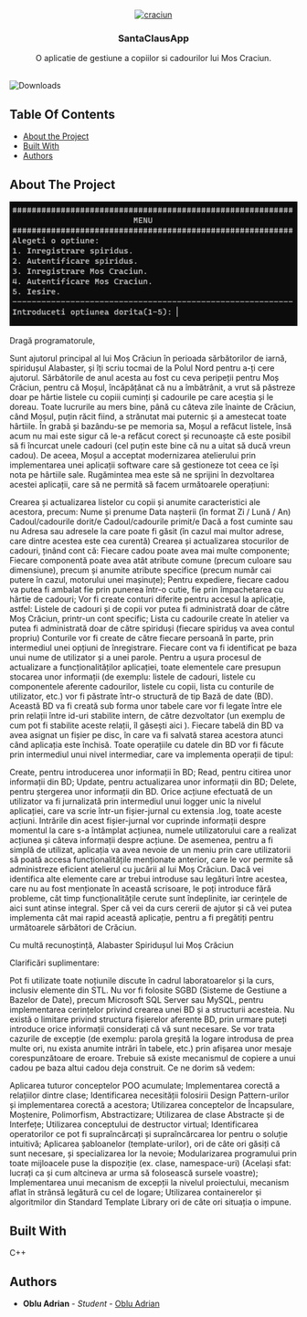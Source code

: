 <br/>
<p align="center">
  <a href="https://github.com/adyoblu/SantaClausApp">
    <img src="images/craciun.jpg" alt="craciun" width="80" height="80">
  </a>

  <h3 align="center">SantaClausApp</h3>

  <p align="center">
    O aplicatie de gestiune a copiilor si cadourilor lui Mos Craciun.
    <br/>
    <br/>
  </p>
</p>

![Downloads](https://img.shields.io/github/downloads/adyoblu/SantaClausApp/total) 

## Table Of Contents

* [About the Project](#about-the-project)
* [Built With](#built-with)
* [Authors](#authors)

## About The Project

![Screen Shot](screenshot.png)

Dragă programatorule,

Sunt ajutorul principal al lui Moș Crăciun în perioada sărbătorilor de iarnă, spiridușul Alabaster, și îți scriu tocmai de la Polul Nord pentru a-ți cere ajutorul.
Sărbătorile de anul acesta au fost cu ceva peripeții pentru Moș Crăciun, pentru că Moșul, încăpățânat că nu a îmbătrânit, a vrut să păstreze doar pe hârtie listele cu copiii cuminți și cadourile pe care aceștia și le doreau. Toate lucrurile au mers bine, până cu câteva zile înainte de Crăciun, când Moșul, puțin răcit fiind, a strănutat mai puternic și a amestecat toate hârtiile. În grabă și bazându-se pe memoria sa, Moșul a refăcut listele, însă acum nu mai este sigur că le-a refăcut corect și recunoaște că este posibil să fi încurcat unele cadouri (cel puțin este bine că nu a uitat să ducă vreun cadou). De aceea, Moșul a acceptat modernizarea atelierului prin implementarea unei aplicații software care să gestioneze tot ceea ce își nota pe hârtiile sale.
Rugămintea mea este să ne sprijini în dezvoltarea acestei aplicații, care să ne permită să facem următoarele operațiuni:

Crearea și actualizarea listelor cu copii și anumite caracteristici ale acestora, precum:
Nume și prenume
Data nașterii (în format Zi / Lună / An)
Cadoul/cadourile dorit/e
Cadoul/cadourile primit/e
Dacă a fost cuminte sau nu
Adresa sau adresele la care poate fi găsit (în cazul mai multor adrese, care dintre acestea este cea curentă)
Crearea și actualizarea stocurilor de cadouri, ținând cont că:
Fiecare cadou poate avea mai multe componente;
Fiecare componentă poate avea atât atribute comune (precum culoare sau dimensiune), precum și anumite atribute specifice (precum număr cai putere în cazul, motorului unei mașinuțe);
Pentru expediere, fiecare cadou va putea fi ambalat fie prin punerea într-o cutie, fie prin împachetarea cu hârtie de cadouri;
Vor fi create conturi diferite pentru accesul la aplicație, astfel:
Listele de cadouri și de copii vor putea fi administrată doar de către Moș Crăciun, printr-un cont specific;
Lista cu cadourile create în atelier va putea fi administrată doar de către spiriduși (fiecare spiriduș va avea contul propriu)
Conturile vor fi create de către fiecare persoană în parte, prin intermediul unei opțiuni de înregistrare.
Fiecare cont va fi identificat pe baza unui nume de utilizator și a unei parole.
Pentru a ușura procesul de actualizare a funcționalităților aplicației, toate elementele care presupun stocarea unor informații (de exemplu: listele de cadouri, listele cu componentele aferente cadourilor, listele cu copii, lista cu conturile de utilizator, etc.) vor fi păstrate într-o structură de tip Bază de date (BD). Această BD va fi creată sub forma unor tabele care vor fi legate între ele prin relații între id-uri stabilite intern, de către dezvoltator (un exemplu de cum pot fi stabilite aceste relații, îl găsești aici ). Fiecare tabelă din BD va avea asignat un fișier pe disc, în care va fi salvată starea acestora atunci când aplicația este închisă. Toate operațiile cu datele din BD vor fi făcute prin intermediul unui nivel intermediar, care va implementa operații de tipul:

Create, pentru introducerea unor informații în BD;
Read, pentru citirea unor informații din BD;
Update, pentru actualizarea unor informații din BD;
Delete, pentru ștergerea unor informații din BD.
Orice acțiune efectuată de un utilizator va fi jurnalizată prin intermediul unui logger unic la nivelul aplicației, care va scrie într-un fișier-jurnal cu extensia .log, toate aceste acțiuni. Intrările din acest fișier-jurnal vor cuprinde informații despre momentul la care s-a întâmplat acțiunea, numele utilizatorului care a realizat acțiunea și câteva informații despre acțiune. De asemenea, pentru a fi simplă de utilizat, aplicația va avea nevoie de un meniu prin care utilizatorii să poată accesa funcționalitățile menționate anterior, care le vor permite să administreze eficient atelierul cu jucării al lui Moș Crăciun. Dacă vei identifica alte elemente care ar trebui introduse sau legături între acestea, care nu au fost menționate în această scrisoare, le poți introduce fără probleme, cât timp funcționalitățile cerute sunt îndeplinite, iar cerințele de aici sunt atinse integral. Sper că vei da curs cererii de ajutor și că vei putea implementa cât mai rapid această aplicație, pentru a fi pregătiți pentru următoarele sărbători de Crăciun.

Cu multă recunoștință,
Alabaster
Spiridușul lui Moș Crăciun

Clarificări suplimentare:

Pot fi utilizate toate noțiunile discute în cadrul laboratoarelor și la curs, inclusiv elemente din STL.
Nu vor fi folosite SGBD (Sisteme de Gestiune a Bazelor de Date), precum Microsoft SQL Server sau MySQL, pentru implementarea cerințelor privind crearea unei BD și a structurii acesteia.
Nu există o limitare privind structura fișierelor aferente BD, prin urmare puteți introduce orice informații considerați că vă sunt necesare.
Se vor trata cazurile de excepție (de exemplu: parola greșită la logare introdusa de prea multe ori, nu exista anumite intrări în tabele, etc.) prin afișarea unor mesaje corespunzătoare de eroare.
Trebuie să existe mecanismul de copiere a unui cadou pe baza altui cadou deja construit.
Ce ne dorim să vedem:

Aplicarea tuturor conceptelor POO acumulate;
Implementarea corectă a relațiilor dintre clase;
Identificarea necesității folosirii Design Pattern-urilor și implementarea corectă a acestora;
Utilizarea conceptelor de Încapsulare, Moștenire, Polimorfism, Abstractizare;
Utilizarea de clase Abstracte și de Interfețe;
Utilizarea conceptului de destructor virtual;
Identificarea operatorilor ce pot fi supraîncărcați și supraîncărcarea lor pentru o soluție intuitivă;
Aplicarea șabloanelor (template-urilor), ori de câte ori găsiți că sunt necesare, și specializarea lor la nevoie;
Modularizarea programului prin toate mijloacele puse la dispoziție (ex. clase, namespace-uri) (Același sfat: lucrați ca și cum altcineva ar urma să folosească sursele voastre);
Implementarea unui mecanism de excepții la nivelul proiectului, mecanism aflat în strânsă legătură cu cel de logare;
Utilizarea containerelor și algoritmilor din Standard Template Library ori de câte ori situația o impune.

## Built With

C++

## Authors

* **Oblu Adrian** - *Student* - [Oblu Adrian](https://github.com/adyoblu)
